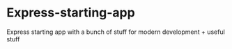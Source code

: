 # Express-starting-app
Express starting app with a bunch of stuff for modern development + useful stuff
